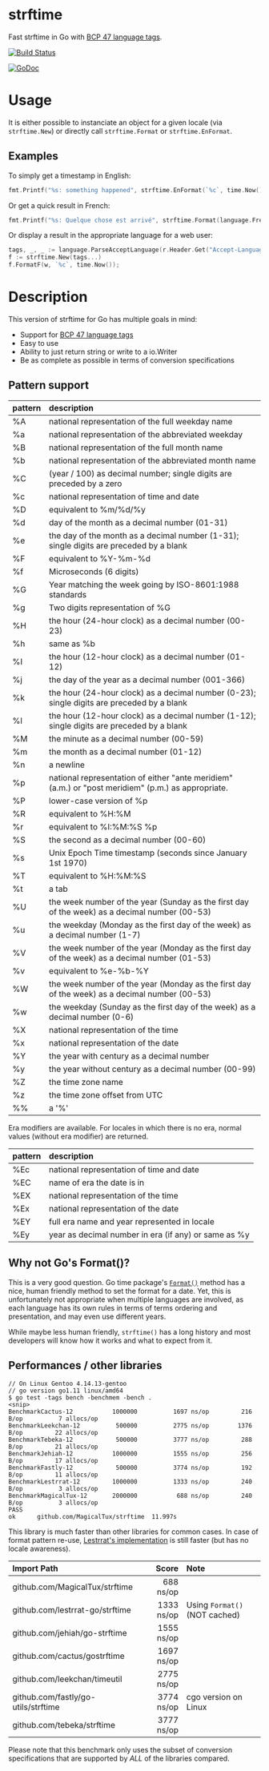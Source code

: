 # strftime

Fast strftime in Go with [BCP 47 language tags](https://golang.org/x/text/language).

[![Build Status](https://travis-ci.org/MagicalTux/strftime.png?branch=master)](https://travis-ci.org/MagicalTux/strftime)

[![GoDoc](https://godoc.org/github.com/MagicalTux/strftime?status.svg)](https://godoc.org/github.com/MagicalTux/strftime)

# Usage

It is either possible to instanciate an object for a given locale (via `strftime.New`) or directly call `strftime.Format` or `strftime.EnFormat`.

## Examples

To simply get a timestamp in English:

```go
fmt.Printf("%s: something happened", strftime.EnFormat(`%c`, time.Now()));
```

Or get a quick result in French:

```go
fmt.Printf("%s: Quelque chose est arrivé", strftime.Format(language.French, `%c`, time.Now()));
```

Or display a result in the appropriate language for a web user:

```go
tags, _, _ := language.ParseAcceptLanguage(r.Header.Get("Accept-Language"))
f := strftime.New(tags...)
f.FormatF(w, `%c`, time.Now());
```

# Description

This version of strftime for Go has multiple goals in mind:

* Support for [BCP 47 language tags](https://golang.org/x/text/language)
* Easy to use
* Ability to just return string or write to a io.Writer
* Be as complete as possible in terms of conversion specifications

## Pattern support

| pattern | description |
|:--------|:------------|
| %A      | national representation of the full weekday name |
| %a      | national representation of the abbreviated weekday |
| %B      | national representation of the full month name |
| %b      | national representation of the abbreviated month name |
| %C      | (year / 100) as decimal number; single digits are preceded by a zero |
| %c      | national representation of time and date |
| %D      | equivalent to %m/%d/%y |
| %d      | day of the month as a decimal number (01-31) |
| %e      | the day of the month as a decimal number (1-31); single digits are preceded by a blank |
| %F      | equivalent to %Y-%m-%d |
| %f      | Microseconds (6 digits) |
| %G      | Year matching the week going by ISO-8601:1988 standards |
| %g      | Two digits representation of %G |
| %H      | the hour (24-hour clock) as a decimal number (00-23) |
| %h      | same as %b |
| %I      | the hour (12-hour clock) as a decimal number (01-12) |
| %j      | the day of the year as a decimal number (001-366) |
| %k      | the hour (24-hour clock) as a decimal number (0-23); single digits are preceded by a blank |
| %l      | the hour (12-hour clock) as a decimal number (1-12); single digits are preceded by a blank |
| %M      | the minute as a decimal number (00-59) |
| %m      | the month as a decimal number (01-12) |
| %n      | a newline |
| %p      | national representation of either "ante meridiem" (a.m.)  or "post meridiem" (p.m.)  as appropriate. |
| %P      | lower-case version of %p |
| %R      | equivalent to %H:%M |
| %r      | equivalent to %I:%M:%S %p |
| %S      | the second as a decimal number (00-60) |
| %s      | Unix Epoch Time timestamp (seconds since January 1st 1970) |
| %T      | equivalent to %H:%M:%S |
| %t      | a tab |
| %U      | the week number of the year (Sunday as the first day of the week) as a decimal number (00-53) |
| %u      | the weekday (Monday as the first day of the week) as a decimal number (1-7) |
| %V      | the week number of the year (Monday as the first day of the week) as a decimal number (01-53) |
| %v      | equivalent to %e-%b-%Y |
| %W      | the week number of the year (Monday as the first day of the week) as a decimal number (00-53) |
| %w      | the weekday (Sunday as the first day of the week) as a decimal number (0-6) |
| %X      | national representation of the time |
| %x      | national representation of the date |
| %Y      | the year with century as a decimal number |
| %y      | the year without century as a decimal number (00-99) |
| %Z      | the time zone name |
| %z      | the time zone offset from UTC |
| %%      | a '%' |

Era modifiers are available. For locales in which there is no era, normal values (without era modifier) are returned.

| pattern | description |
|:--------|:------------|
| %Ec     | national representation of time and date |
| %EC     | name of era the date is in |
| %EX     | national representation of the time |
| %Ex     | national representation of the date |
| %EY     | full era name and year represented in locale |
| %Ey     | year as decimal number in era (if any) or same as %y |

## Why not Go's Format()?

This is a very good question. Go time package's [`Format()`](https://golang.org/pkg/time/#Time.Format) method has a nice, human friendly method to set the format for a date. Yet, this is unfortunately not appropriate when multiple languages are involved, as each language has its own rules in terms of terms ordering and presentation, and may even use different years.

While maybe less human friendly, `strftime()` has a long history and most developers will know how it works and what to expect from it.

## Performances / other libraries

```
// On Linux Gentoo 4.14.13-gentoo
// go version go1.11 linux/amd64
$ go test -tags bench -benchmem -bench .
<snip>
BenchmarkCactus-12        	 1000000	      1697 ns/op	     216 B/op	       7 allocs/op
BenchmarkLeekchan-12      	  500000	      2775 ns/op	    1376 B/op	      22 allocs/op
BenchmarkTebeka-12        	  500000	      3777 ns/op	     288 B/op	      21 allocs/op
BenchmarkJehiah-12        	 1000000	      1555 ns/op	     256 B/op	      17 allocs/op
BenchmarkFastly-12        	  500000	      3774 ns/op	     192 B/op	      11 allocs/op
BenchmarkLestrrat-12      	 1000000	      1333 ns/op	     240 B/op	       3 allocs/op
BenchmarkMagicalTux-12    	 2000000	       688 ns/op	     240 B/op	       3 allocs/op
PASS
ok  	github.com/MagicalTux/strftime	11.997s
```

This library is much faster than other libraries for common cases. In case of format pattern re-use, [Lestrrat's implementation](https://github.com/lestrrat-go/strftime) is still faster (but has no locale awareness).

| Import Path                         | Score      | Note                            |
|:------------------------------------|-----------:|:--------------------------------|
| github.com/MagicalTux/strftime      | 688 ns/op  |                                 |
| github.com/lestrrat-go/strftime     | 1333 ns/op | Using `Format()` (NOT cached)   |
| github.com/jehiah/go-strftime       | 1555 ns/op |                                 |
| github.com/cactus/gostrftime        | 1697 ns/op |                                 |
| github.com/leekchan/timeutil        | 2775 ns/op |                                 |
| github.com/fastly/go-utils/strftime | 3774 ns/op | cgo version on Linux            |
| github.com/tebeka/strftime          | 3777 ns/op |                                 |

Please note that this benchmark only uses the subset of conversion specifications that are supported by *ALL* of the libraries compared.

